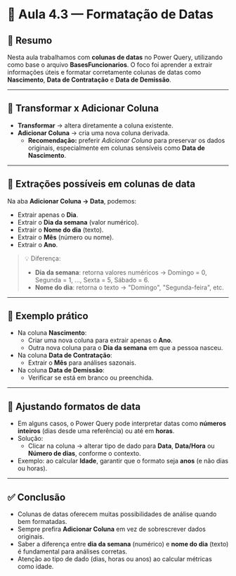 # 📘 Aula 4.3 — Formatação de Datas

## 📑 Resumo
Nesta aula trabalhamos com **colunas de datas** no Power Query, utilizando como base o arquivo **BasesFuncionarios**. O foco foi aprender a extrair informações úteis e formatar corretamente colunas de datas como **Nascimento**, **Data de Contratação** e **Data de Demissão**.

---

## 🔹 Transformar x Adicionar Coluna
- **Transformar** → altera diretamente a coluna existente.
- **Adicionar Coluna** → cria uma nova coluna derivada.  
  - **Recomendação:** preferir *Adicionar Coluna* para preservar os dados originais, especialmente em colunas sensíveis como **Data de Nascimento**.

---

## 🔹 Extrações possíveis em colunas de data
Na aba **Adicionar Coluna → Data**, podemos:
- Extrair apenas o **Dia**.
- Extrair o **Dia da semana** (valor numérico).
- Extrair o **Nome do dia** (texto).
- Extrair o **Mês** (número ou nome).
- Extrair o **Ano**.

> 💡 Diferença:  
> - **Dia da semana**: retorna valores numéricos → Domingo = 0, Segunda = 1, ..., Sexta = 5, Sábado = 6.  
> - **Nome do dia**: retorna o texto → "Domingo", "Segunda-feira", etc.

---

## 🔹 Exemplo prático
- Na coluna **Nascimento**:
  - Criar uma nova coluna para extrair apenas o **Ano**.
  - Outra nova coluna para o **Dia da semana** em que a pessoa nasceu.
- Na coluna **Data de Contratação**:
  - Extrair o **Mês** para análises sazonais.
- Na coluna **Data de Demissão**:
  - Verificar se está em branco ou preenchida.

---

## 🔹 Ajustando formatos de data
- Em alguns casos, o Power Query pode interpretar datas como **números inteiros** (dias desde uma referência) ou até em **horas**.
- Solução:
  - Clicar na coluna → alterar tipo de dado para **Data**, **Data/Hora** ou **Número de dias**, conforme o contexto.
- Exemplo: ao calcular **Idade**, garantir que o formato seja **anos** (e não dias ou horas).

---

## ✅ Conclusão
- Colunas de datas oferecem muitas possibilidades de análise quando bem formatadas.  
- Sempre prefira **Adicionar Coluna** em vez de sobrescrever dados originais.  
- Saber a diferença entre **dia da semana** (numérico) e **nome do dia** (texto) é fundamental para análises corretas.  
- Atenção ao tipo de dado (dias, horas ou anos) ao calcular métricas como idade.
